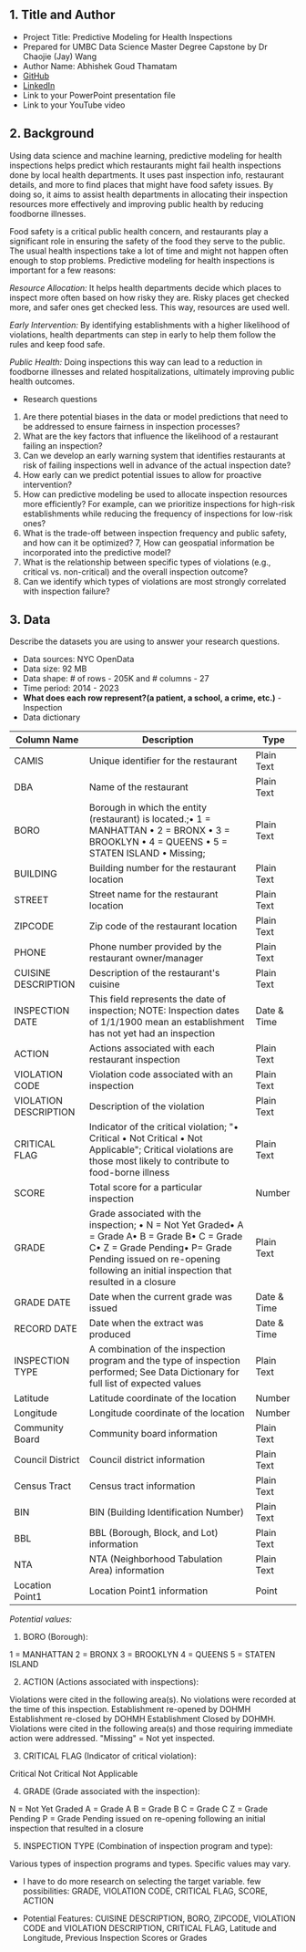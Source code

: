 ## 1. Title and Author

- Project Title: Predictive Modeling for Health Inspections
- Prepared for UMBC Data Science Master Degree Capstone by Dr Chaojie (Jay) Wang
- Author Name: Abhishek Goud Thamatam 
- [GitHub](https://github.com/abhishekgoud23)
- [LinkedIn](https://www.linkedin.com/in/t-abhishek-goud/)
- Link to your PowerPoint presentation file
- Link to your YouTube video 
    
## 2. Background


Using data science and machine learning, predictive modeling for health inspections helps predict which restaurants might fail health inspections done by local health departments. It uses past inspection info, restaurant details, and more to find places that might have food safety issues. By doing so, it aims to assist health departments in allocating their inspection resources more effectively and improving public health by reducing foodborne illnesses.

Food safety is a critical public health concern, and restaurants play a significant role in ensuring the safety of the food they serve to the public. The usual health inspections take a lot of time and might not happen often enough to stop problems. Predictive modeling for health inspections is important for a few reasons:

  *Resource Allocation:* It helps health departments decide which places to inspect more often based on how risky they are. Risky places get checked more, and safer ones get checked less. This way, resources are used well.

  *Early Intervention:* By identifying establishments with a higher likelihood of violations, health departments can step in early to help them follow the rules and keep food safe.

  *Public Health:* Doing inspections this way can lead to a reduction in foodborne illnesses and related hospitalizations, ultimately improving public health outcomes.
- Research questions
1. Are there potential biases in the data or model predictions that need to be addressed to ensure fairness in inspection processes?
2. What are the key factors that influence the likelihood of a restaurant failing an inspection?
3. Can we develop an early warning system that identifies restaurants at risk of failing inspections well in advance of the actual inspection date?
4. How early can we predict potential issues to allow for proactive intervention?
5. How can predictive modeling be used to allocate inspection resources more efficiently? For example, can we prioritize inspections for high-risk establishments while reducing the frequency of inspections for low-risk ones?
6. What is the trade-off between inspection frequency and public safety, and how can it be optimized?
7, How can geospatial information be incorporated into the predictive model?
8. What is the relationship between specific types of violations (e.g., critical vs. non-critical) and the overall inspection outcome?
9. Can we identify which types of violations are most strongly correlated with inspection failure?
   
## 3. Data 

Describe the datasets you are using to answer your research questions.

- Data sources: NYC OpenData
- Data size: 92 MB
- Data shape: # of rows - 205K and # columns - 27
- Time period: 2014 - 2023
- **What does each row represent?(a patient, a school, a crime, etc.)** - Inspection
- Data dictionary
  
| Column Name           | Description                                                   | Type             |
| ----------------------| ------------------------------------------------------------- | ----------------- |
| CAMIS                 | Unique identifier for the restaurant                          | Plain Text       |
| DBA                   | Name of the restaurant                                        | Plain Text       |
| BORO                  | Borough in which the entity (restaurant) is located.;• 1 = MANHATTAN • 2 = BRONX • 3 = BROOKLYN • 4 = QUEENS • 5 = STATEN ISLAND • Missing;                        | Plain Text       |
| BUILDING              | Building number for the restaurant location                   | Plain Text       |
| STREET                | Street name for the restaurant location                       | Plain Text       |
| ZIPCODE               | Zip code of the restaurant location                            | Plain Text       |
| PHONE                 | Phone number provided by the restaurant owner/manager         | Plain Text       |
| CUISINE DESCRIPTION   | Description of the restaurant's cuisine                        | Plain Text       |
| INSPECTION DATE       | This field represents the date of inspection; NOTE: Inspection dates of 1/1/1900 mean an establishment has not yet had an inspection                                            | Date & Time      |
| ACTION                | Actions associated with each restaurant inspection             | Plain Text       |
| VIOLATION CODE        | Violation code associated with an inspection                    | Plain Text       |
| VIOLATION DESCRIPTION | Description of the violation                                    | Plain Text       |
| CRITICAL FLAG         | Indicator of the critical violation; "• Critical • Not Critical • Not Applicable"; Critical violations are those most likely to contribute to food-borne illness                               | Plain Text       |
| SCORE                 | Total score for a particular inspection                        | Number           |
| GRADE                 | Grade associated with the inspection; • N = Not Yet Graded• A = Grade A• B = Grade B• C = Grade C• Z = Grade Pending• P= Grade Pending issued on re-opening following an initial inspection that resulted in a closure                          | Plain Text       |
| GRADE DATE            | Date when the current grade was issued                         | Date & Time      |
| RECORD DATE           | Date when the extract was produced                             | Date & Time      |
| INSPECTION TYPE       | A combination of the inspection program and the type of inspection performed; See Data Dictionary for full list of expected values   | Plain Text       |
| Latitude              | Latitude coordinate of the location                            | Number           |
| Longitude             | Longitude coordinate of the location                           | Number           |
| Community Board       | Community board information                                    | Plain Text       |
| Council District      | Council district information                                   | Plain Text       |
| Census Tract          | Census tract information                                       | Plain Text       |
| BIN                   | BIN (Building Identification Number)                           | Plain Text       |
| BBL                   | BBL (Borough, Block, and Lot) information                      | Plain Text       |
| NTA                   | NTA (Neighborhood Tabulation Area) information                  | Plain Text       |
| Location Point1       | Location Point1 information                                    | Point            |

*Potential values:*

1. BORO (Borough):

1 = MANHATTAN
2 = BRONX
3 = BROOKLYN
4 = QUEENS
5 = STATEN ISLAND

2. ACTION (Actions associated with inspections):

Violations were cited in the following area(s).
No violations were recorded at the time of this inspection.
Establishment re-opened by DOHMH
Establishment re-closed by DOHMH
Establishment Closed by DOHMH. Violations were cited in the following area(s) and those requiring immediate action were addressed.
"Missing" = Not yet inspected.

3. CRITICAL FLAG (Indicator of critical violation):

Critical
Not Critical
Not Applicable

4. GRADE (Grade associated with the inspection):

N = Not Yet Graded
A = Grade A
B = Grade B
C = Grade C
Z = Grade Pending
P = Grade Pending issued on re-opening following an initial inspection that resulted in a closure

5. INSPECTION TYPE (Combination of inspection program and type):

Various types of inspection programs and types. Specific values may vary.

- I have to do more research on selecting the target variable. few possibilities:
GRADE, VIOLATION CODE, CRITICAL FLAG, SCORE, ACTION

- Potential Features:
CUISINE DESCRIPTION, BORO, ZIPCODE, VIOLATION CODE and VIOLATION DESCRIPTION, CRITICAL FLAG, Latitude and Longitude, Previous Inspection Scores or Grades
